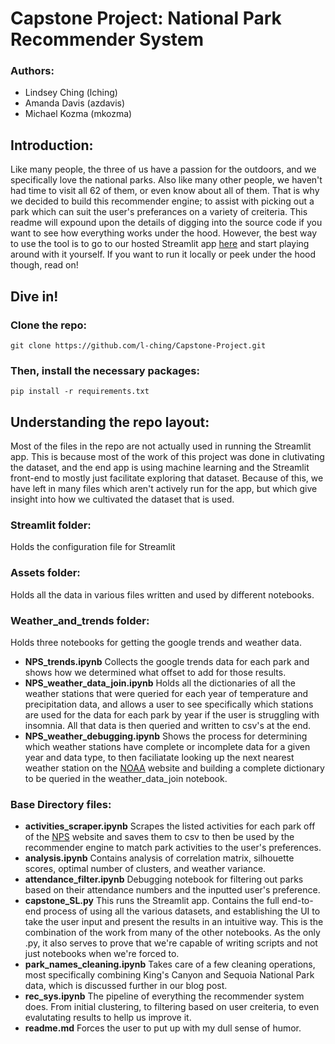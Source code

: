 # Capstone Project: National Park Recommender System

### Authors:
- Lindsey Ching (lching)
- Amanda Davis (azdavis)
- Michael Kozma (mkozma)

## Introduction:
Like many people, the three of us have a passion for the outdoors, and we specifically love the national parks. Also like many other people, we haven't had time to visit all 62 of them, or even know about all of them. That is why we decided to build this recommender engine; to assist with picking out a park which can suit the user's preferances on a variety of creiteria. This readme will expound upon the details of digging into the source code if you want to see how everything works under the hood. However, the best way to use the tool is to go to our hosted Streamlit app [here](https://l-ching-capstone-project-capstone-sl-th8bn9.streamlit.app/) and start playing around with it yourself. If you want to run it locally or peek under the hood though, read on!

## Dive in!
### Clone the repo:
```
git clone https://github.com/l-ching/Capstone-Project.git
```
### Then, install the necessary packages:
```
pip install -r requirements.txt
```

## Understanding the repo layout:
Most of the files in the repo are not actually used in running the Streamlit app. This is because most of the work of this project was done in clutivating the dataset, and the end app is using machine learning and the Streamlit front-end to mostly just facilitate exploring that dataset. Because of this, we have left in many files which aren't actively run for the app, but which give insight into how we cultivated the dataset that is used.

### Streamlit folder:
Holds the configuration file for Streamlit
### Assets folder:
Holds all the data in various files written and used by different notebooks.
### Weather_and_trends folder:
Holds three notebooks for getting the google trends and weather data.
- **NPS_trends.ipynb**
Collects the google trends data for each park and shows how we determined what offset to add for those results.
- **NPS_weather_data_join.ipynb**
Holds all the dictionaries of all the weather stations that were queried for each year of temperature and precipitation data, and allows a user to see specifically which stations are used for the data for each park by year if the user is struggling with insomnia. All that data is then queried and written to csv's at the end.
- **NPS_weather_debugging.ipynb**
Shows the process for determining which weather stations have complete or incomplete data for a given year and data type, to then faciliatate looking up the next nearest weather station on the [NOAA](https://www.ncdc.noaa.gov/cdo-web/search;jsessionid=7A87B303411A4E79CD8192D47B05F44D) website and building a complete dictionary to be queried in the weather_data_join notebook.
### Base Directory files:
- **activities_scraper.ipynb**
Scrapes the listed activities for each park off of the [NPS](nps.gov) website and saves them to csv to then be used by the recommender engine to match park activities to the user's preferences.
- **analysis.ipynb**
Contains analysis of correlation matrix, silhouette scores, optimal number of clusters, and weather variance.
- **attendance_filter.ipynb**
Debugging notebook for filtering out parks based on their attendance numbers and the inputted user's preference.
- **capstone_SL.py**
This runs the Streamlit app. Contains the full end-to-end process of using all the various datasets, and establishing the UI to take the user input and present the results in an intuitive way. This is the combination of the work from many of the other notebooks. As the only .py, it also serves to prove that we're capable of writing scripts and not just notebooks when we're forced to.
- **park_names_cleaning.ipynb**
Takes care of a few cleaning operations, most specifically combining King's Canyon and Sequoia National Park data, which is discussed further in our blog post.
- **rec_sys.ipynb**
The pipeline of everything the recommender system does. From initial clustering, to filtering based on user creiteria, to even evalutating results to hellp us improve it.
- **readme.md**
Forces the user to put up with my dull sense of humor.

